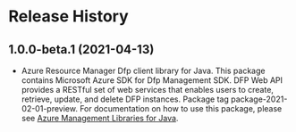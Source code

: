 # Release History

## 1.0.0-beta.1 (2021-04-13)

- Azure Resource Manager Dfp client library for Java. This package contains Microsoft Azure SDK for Dfp Management SDK. DFP Web API provides a RESTful set of web services that enables users to create, retrieve, update, and delete DFP instances. Package tag package-2021-02-01-preview. For documentation on how to use this package, please see [Azure Management Libraries for Java](https://aka.ms/azsdk/java/mgmt).
